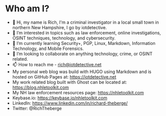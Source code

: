 # Who am I?
- 👋 Hi, my name is Rich, I'm a criminal investigator in a local small town in northern New Hampshire, I go by iotdetective.
- 👀 I’m interested in topics such as law enforcement, online investigations, OSINT techniques, technology, and cybersecurity.
- 🌱 I’m currently learning Security+, PGP, Linux, Markdown, Information Technology, and Mobile Forensics.
- 💞️ I’m looking to collaborate on anything technology, crime, or OSINT related.
- 📫 How to reach me - <a href=mailto:rich@iotdetective.net>rich@iotdetective.net</a>
- My personal web blog was build with HUGO using Markdown and is hosted on GitHub Pages at: https://iotdetective.net
- My work related blog built with Ghost can be located at: https://blog.nhletoolkit.com
- My NH law enforcement resources page: https://nhletoolkit.com
- Keybase.io: https://keybase.io/nhletoolkit.com
- LinkedIn: https://www.linkedin.com/in/richard-theberge/
- Twitter: @RichTheberge

<!---
iotdetective/iotdetective is a ✨ special ✨ repository because its `README.md` (this file) appears on your GitHub profile.
You can click the Preview link to take a look at your changes.
--->
